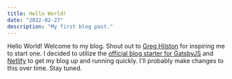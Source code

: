 ```yaml
---
title: Hello World!
date: "2022-02-27"
description: "My first blog post."
---
```


Hello World! Welcome to my blog. Shout out to [Greg Hilston](https://www.greghilston.com/) for inspiring me to start one. I decided to utilize the [official blog starter for GatsbyJS](https://www.gatsbyjs.com/starters/gatsbyjs/gatsby-starter-blog) and [Netlify](https://www.netlify.com/blog/2016/02/24/a-step-by-step-guide-gatsby-on-netlify/) to get my blog up and running quickly. I'll probably make changes to this over time. Stay tuned.
